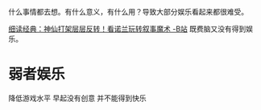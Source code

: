 什么事情都去想。有什么意义，有什么用？导致大部分娱乐看起来都很难受。

[细读经典：神仙打架层层反转！看诺兰玩转叙事魔术 -B站](https://www.bilibili.com/video/BV1SU4y187DT)
	既费脑又没有得到娱乐。
	
# 弱者娱乐
降低游戏水平
早起没有创意
并不能得到快乐
